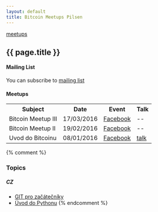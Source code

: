 ```yaml
---
layout: default
title: Bitcoin Meetups Pilsen
---
```


[meetups](..)

## {{ page.title }}

#### Mailing List

You can subscribe to [mailing list](http://eepurl.com/bQ0m0b)


#### Meetups

<table>

<tr><th>
Subject
</th><th>
Date
</th><th>
Event
</th><th>
Talk
</th></tr>

<tr id="meetup-3"><td>
Bitcoin Meetup III
</td><td>
17/03/2016
</td><td>
<a href="https://www.facebook.com/events/1698584067026134/">Facebook</a>
</td><td>
--
</td></tr>

<tr id="meetup-2"><td>
Bitcoin Meetup II
</td><td>
19/02/2016
</td><td>
<a href="https://www.facebook.com/events/1640815929504106/">Facebook</a>
</td><td>
--
</td></tr>

<tr id="meetup-1"><td>
Uvod do Bitcoinu
</td><td>
08/01/2016
</td><td>
<a href="https://www.facebook.com/events/1541402356172148/">Facebook</a>
</td><td>
<a href="/talks/#bitcoin-pilsen-2016">talk</a>
</td></tr>

</table>

<script>
if(window.location.hash) {
    hash = window.location.hash.slice(1);
    row = document.getElementById(hash);
    row.style.backgroundColor = '#DDDDDD';
}
</script>


{% comment %}
### Topics

##### CZ

* [GIT pro začátečníky](git-pro-zacatecniky-cz.html)
* [Úvod do Pythonu](uvod-do-pytonu-cz.html)
{% endcomment %}

